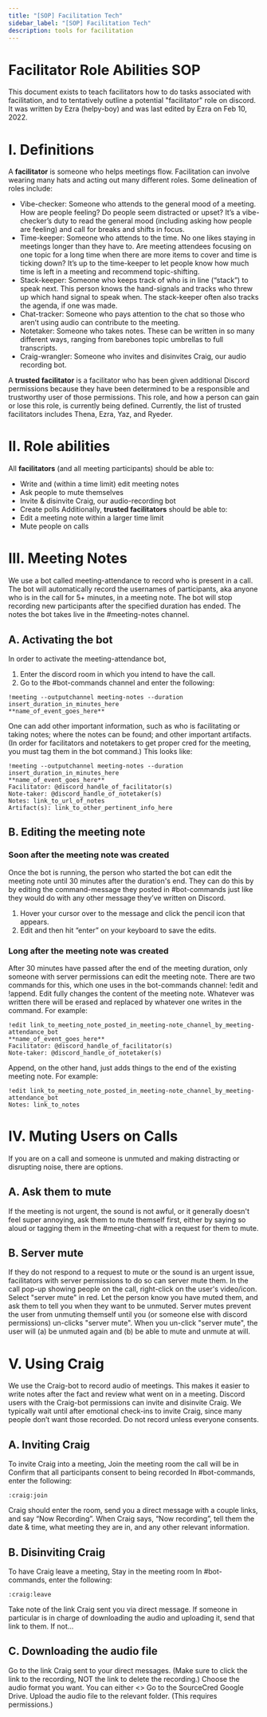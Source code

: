 ```yaml
---
title: "[SOP] Facilitation Tech"
sidebar_label: "[SOP] Facilitation Tech"
description: tools for facilitation
---
```

# Facilitator Role Abilities SOP
This document exists to teach facilitators how to do tasks associated with facilitation, and to tentatively outline a potential "facilitator" role on discord. It was written by Ezra (helpy-boy) and was last edited by Ezra on Feb 10, 2022.
# I. Definitions
A **facilitator** is someone who helps meetings flow. Facilitation can involve wearing many hats and acting out many different roles. Some delineation of roles include: 
- Vibe-checker: Someone who attends to the general mood of a meeting. How are people feeling? Do people seem distracted or upset? It’s a vibe-checker’s duty to read the general mood (including asking how people are feeling) and call for breaks and shifts in focus.
- Time-keeper: Someone who attends to the time. No one likes staying in meetings longer than they have to. Are meeting attendees focusing on one topic for a long time when there are more items to cover and time is ticking down? It’s up to the time-keeper to let people know how much time is left in a meeting and recommend topic-shifting.  
- Stack-keeper: Someone who keeps track of who is in line (“stack”) to speak next. This person knows the hand-signals and tracks who threw up which hand signal to speak when. The stack-keeper often also tracks the agenda, if one was made.
- Chat-tracker: Someone who pays attention to the chat so those who aren’t using audio can contribute to the meeting.
- Notetaker: Someone who takes notes. These can be written in so many different ways, ranging from barebones topic umbrellas to full transcripts.  
- Craig-wrangler: Someone who invites and disinvites Craig, our audio recording bot. 

A **trusted facilitator** is a facilitator who has been given additional Discord permissions because they have been determined to be a responsible and trustworthy user of those permissions. This role, and how a person can gain or lose this role, is currently being defined. Currently, the list of trusted facilitators includes Thena, Ezra, Yaz, and Ryeder.

# II. Role abilities
All **facilitators** (and all meeting participants) should be able to:
- Write and (within a time limit) edit meeting notes
- Ask people to mute themselves
- Invite & disinvite Craig, our audio-recording bot
- Create polls
Additionally, **trusted facilitators** should be able to:
- Edit a meeting note within a larger time limit
- Mute people on calls

# III. Meeting Notes
We use a bot called meeting-attendance to record who is present in a call. The bot will automatically record the usernames of participants, aka anyone who is in the call for 5+ minutes, in a meeting note. The bot will stop recording new participants after the specified duration has ended. The notes the bot takes live in the #meeting-notes channel. 

## A. Activating the bot
In order to activate the meeting-attendance bot, 
1. Enter the discord room in which you intend to have the call. 
2. Go to the #bot-commands channel and enter the following:
```
!meeting --outputchannel meeting-notes --duration insert_duration_in_minutes_here
**name_of_event_goes_here**
```

One can add other important information, such as who is facilitating or taking notes; where the notes can be found; and other important artifacts. (In order for facilitators and notetakers to get proper cred for the meeting, you must tag them in the bot command.) This looks like:
```
!meeting --outputchannel meeting-notes --duration insert_duration_in_minutes_here
**name_of_event_goes_here**
Facilitator: @discord_handle_of_facilitator(s)
Note-taker: @discord_handle_of_notetaker(s)
Notes: link_to_url_of_notes
Artifact(s): link_to_other_pertinent_info_here
```


## B. Editing the meeting note
### Soon after the meeting note was created
Once the bot is running, the person who started the bot can edit the meeting note until 30 minutes after the duration's end. They can do this by by editing the command-message they posted in #bot-commands just like they would do with any other message they’ve written on Discord. 
1. Hover your cursor over to the message and click the pencil icon that appears. 
2. Edit and then hit “enter” on your keyboard to save the edits.

### Long after the meeting note was created
After 30 minutes have passed after the end of the meeting duration, only someone with server permissions can edit the meeting note. There are two commands for this, which one uses in the bot-commands channel: !edit and !append. 
Edit fully changes the content of the meeting note. Whatever was written there will be erased and replaced by whatever one writes in the command. For example:
```
!edit link_to_meeting_note_posted_in_meeting-note_channel_by_meeting-attendance_bot
**name_of_event_goes_here**
Facilitator: @discord_handle_of_facilitator(s)
Note-taker: @discord_handle_of_notetaker(s)
```
Append, on the other hand, just adds things to the end of the existing meeting note. For example: 
```
!edit link_to_meeting_note_posted_in_meeting-note_channel_by_meeting-attendance_bot
Notes: link_to_notes
```
# IV. Muting Users on Calls
If you are on a call and someone is unmuted and making distracting or disrupting noise, there are options.
## A. Ask them to mute
If the meeting is not urgent, the sound is not awful, or it generally doesn't feel super annoying, ask them to mute themself first, either by saying so aloud or tagging them in the #meeting-chat with a request for them to mute.
## B. Server mute
If they do not respond to a request to mute or the sound is an urgent issue, facilitators with server permissions to do so can server mute them. In the call pop-up showing people on the call, right-click on the user's video/icon. Select "server mute" in red. Let the person know you have muted them, and ask them to tell you when they want to be unmuted. Server mutes prevent the user from unmuting themself until you (or someone else with discord permissions) un-clicks "server mute". When you un-click "server mute", the user will (a) be unmuted again and (b) be able to mute and unmute at will.


# V. Using Craig
We use the Craig-bot to record audio of meetings. This makes it easier to write notes after the fact and review what went on in a meeting. Discord users with the Craig-bot permissions can invite and disinvite Craig. We typically wait until after emotional check-ins to invite Craig, since many people don’t want those recorded. Do not record unless everyone consents. 

## A. Inviting Craig
To invite Craig into a meeting, 
Join the meeting room the call will be in
Confirm that all participants consent to being recorded
In #bot-commands, enter the following:
```
:craig:join
```
Craig should enter the room, send you a direct message with a couple links, and say “Now Recording”. 
When Craig says, “Now recording”, tell them the date & time, what meeting they are in, and any other relevant information. 

## B. Disinviting Craig
To have Craig leave a meeting, 
Stay in the meeting room 
In #bot-commands, enter the following:
```
:craig:leave
```
Take note of the link Craig sent you via direct message. If someone in particular is in charge of downloading the audio and uploading it, send that link to them. If not…

## C. Downloading the audio file
Go to the link Craig sent to your direct messages. (Make sure to click the link to the recording, NOT the link to delete the recording.)
Choose the audio format you want. You can either <<more info later>>
Go to the SourceCred Google Drive. Upload the audio file to the relevant folder. (This requires permissions.)
